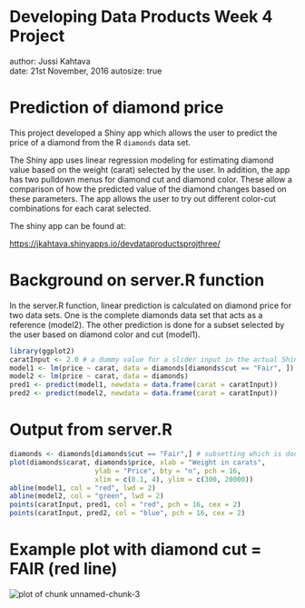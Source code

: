 Developing Data Products Week 4 Project
========================================================
author: Jussi Kahtava   
date: 21st November, 2016
autosize: true

Prediction of diamond price
========================================================

This project developed a Shiny app which allows the user
to predict the price of a diamond from the R `diamonds`
data set.

The Shiny app uses linear regression modeling for estimating
diamond value based on the weight (carat) selected by the user.
In addition,  the app has two pulldown menus for diamond cut 
and diamond color. These allow a comparison of how the predicted 
value of the  diamond changes based on these parameters. The app 
allows the user to try out different color-cut combinations for 
each carat selected.

The shiny app can be found at:

https://jkahtava.shinyapps.io/devdataproductsprojthree/



Background on server.R function
========================================================

In the server.R function, linear prediction is calculated on diamond price for two data sets. One is the complete diamonds data set that acts as a reference (model2). The other prediction is done for a subset selected by the user based on diamond color and cut (model1).

```r
library(ggplot2)
caratInput <- 2.0 # a dummy value for a slider input in the actual Shiny application
model1 <- lm(price ~ carat, data = diamonds[diamonds$cut == "Fair", ])
model2 <- lm(price ~ carat, data = diamonds)
pred1 <- predict(model1, newdata = data.frame(carat = caratInput))
pred2 <- predict(model2, newdata = data.frame(carat = caratInput))
```

Output from server.R
========================================================


```r
diamonds <- diamonds[diamonds$cut == "Fair",] # subsetting which is done by server.R
plot(diamonds$carat, diamonds$price, xlab = "Weight in carats", 
                     ylab = "Price", bty = "n", pch = 16,
                     xlim = c(0.1, 4), ylim = c(300, 20000))
abline(model1, col = "red", lwd = 2)
abline(model2, col = "green", lwd = 2)
points(caratInput, pred1, col = "red", pch = 16, cex = 2)
points(caratInput, pred2, col = "blue", pch = 16, cex = 2)
```
Example plot with diamond cut = FAIR (red line)
========================================================

![plot of chunk unnamed-chunk-3](ShinyPres-figure/unnamed-chunk-3-1.png)
